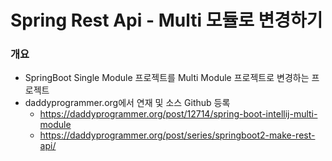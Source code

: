 # Spring Rest Api - Multi 모듈로 변경하기

### 개요
- SpringBoot Single Module 프로젝트를 Multi Module 프로젝트로 변경하는 프로젝트 
- daddyprogrammer.org에서 연재 및 소스 Github 등록
    - https://daddyprogrammer.org/post/12714/spring-boot-intellij-multi-module
    - https://daddyprogrammer.org/post/series/springboot2-make-rest-api/
